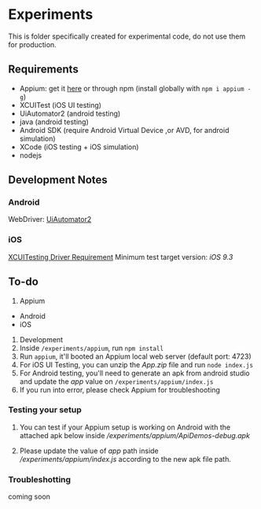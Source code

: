 # Experiments
This is folder specifically created for experimental code, do not use them for production.

## Requirements
- Appium: get it [here](http://appium.io/) or through npm (install globally with `npm i appium -g`)
- XCUITest (iOS UI testing)
- UiAutomator2 (android testing)
- java (android testing)
- Android SDK (require Android Virtual Device ,or AVD, for android simulation)
- XCode (iOS testing + iOS simulation)
- nodejs

## Development Notes

### Android
WebDriver: [UiAutomator2](http://appium.io/docs/en/drivers/android-uiautomator2/)


### iOS
[XCUITesting Driver Requirement](http://appium.io/docs/en/drivers/ios-xcuitest/index.html#requirements-and-support)
Minimum test target version: *iOS 9.3*

## To-do

1. Appium
  - Android
  - iOS

1. Development
  1. Inside `/experiments/appium`, run `npm install`
  1. Run `appium`, it'll booted an Appium local web server (default port: 4723)
  1. For iOS UI Testing, you can unzip the _App.zip_ file and run `node index.js`
  1. For Android testing, you'll need to generate an apk from android studio and update the *app* value on `/experiments/appium/index.js`
  1. If you run into error, please check Appium for troubleshooting

### Testing your setup

1. You can test if your Appium setup is working on Android with the attached apk below inside */experiments/appium/ApiDemos-debug.apk*

1. Please update the value of *app* path inside */experiments/appium/index.js* according to the new apk file path.



### Troubleshotting
coming soon